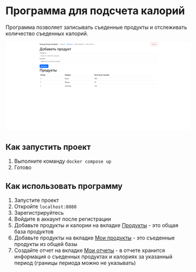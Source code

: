 # Программа для подсчета калорий

Программа позволяет записывать съеденные продукты и отслеживать количество съеденных калорий.

![img.png](img.png)

## Как запустить проект

1. Выполните команду `docker compose up`
2. Готово

## Как использовать программу

1. Запустите проект
2. Откройте `localhost:8080`
3. Зарегистрируйтесь
4. Войдите в аккаунт после регистрации
5. Добавьте продукты и калории на вкладке [Продукты](localhost:8080/products) - это общая база продуктов
6. Добавьте продукты на вкладке [Мои продукты](localhost:8080/my-products) - это съеденные продукты из общей базы
7. Создайте отчет на вкладке [Мои отчеты](localhost:8080/my-reports) - в отчете хранится информация о съеденных продуктах и калориях за указанный период (границы периода можно не указывать)
